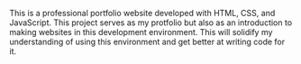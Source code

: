 This is a professional portfolio website developed with HTML, CSS, and JavaScript. This project serves as my protfolio but also as an introduction to making websites in this development environment. This will 
solidify my understanding of using this environment and get better at writing code for it.
